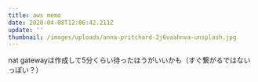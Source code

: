 ```yaml
---
title: aws memo
date: 2020-04-08T12:06:42.211Z
update: ''
thumbnail: /images/uploads/anna-pritchard-2j6vaahnva-unsplash.jpg
---
```

nat gatewayは作成して5分くらい待ったほうがいいかも（すぐ繋がるではないっぽい？）
